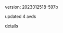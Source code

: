 version: 2023012518-597b

updated 4 avds

[details](https://github.com/0x74f917491bfa7ebfa379/ali_avd_db/blob/master/change_log/2023/01/25/18/597b.txt)